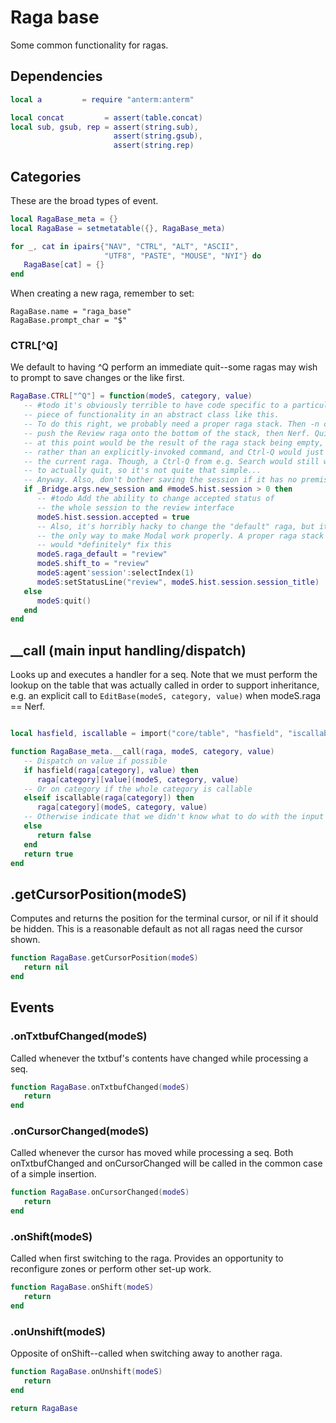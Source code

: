 # Raga base

Some common functionality for ragas.


## Dependencies

```lua
local a         = require "anterm:anterm"

local concat         = assert(table.concat)
local sub, gsub, rep = assert(string.sub),
                       assert(string.gsub),
                       assert(string.rep)
```
## Categories

These are the broad types of event.

```lua
local RagaBase_meta = {}
local RagaBase = setmetatable({}, RagaBase_meta)

for _, cat in ipairs{"NAV", "CTRL", "ALT", "ASCII",
                     "UTF8", "PASTE", "MOUSE", "NYI"} do
   RagaBase[cat] = {}
end
```

When creating a new raga, remember to set:

```lua-example
RagaBase.name = "raga_base"
RagaBase.prompt_char = "$"
```
### CTRL[^Q]

We default to having ^Q perform an immediate quit--some ragas may wish to
prompt to save changes or the like first.

```lua
RagaBase.CTRL["^Q"] = function(modeS, category, value)
   -- #todo it's obviously terrible to have code specific to a particular
   -- piece of functionality in an abstract class like this.
   -- To do this right, we probably need a proper raga stack. Then -n could
   -- push the Review raga onto the bottom of the stack, then Nerf. Quit
   -- at this point would be the result of the raga stack being empty,
   -- rather than an explicitly-invoked command, and Ctrl-Q would just pop
   -- the current raga. Though, a Ctrl-Q from e.g. Search would still want
   -- to actually quit, so it's not quite that simple...
   -- Anyway. Also, don't bother saving the session if it has no premises...
   if _Bridge.args.new_session and #modeS.hist.session > 0 then
      -- #todo Add the ability to change accepted status of
      -- the whole session to the review interface
      modeS.hist.session.accepted = true
      -- Also, it's horribly hacky to change the "default" raga, but it's
      -- the only way to make Modal work properly. A proper raga stack
      -- would *definitely* fix this
      modeS.raga_default = "review"
      modeS.shift_to = "review"
      modeS:agent'session':selectIndex(1)
      modeS:setStatusLine("review", modeS.hist.session.session_title)
   else
      modeS:quit()
   end
end
```
## __call (main input handling/dispatch)

Looks up and executes a handler for a seq. Note that we must perform the
lookup on the table that was actually called in order to support inheritance,
e.g. an explicit call to ``EditBase(modeS, category, value)`` when
modeS.raga == Nerf.

```lua

local hasfield, iscallable = import("core/table", "hasfield", "iscallable")

function RagaBase_meta.__call(raga, modeS, category, value)
   -- Dispatch on value if possible
   if hasfield(raga[category], value) then
      raga[category][value](modeS, category, value)
   -- Or on category if the whole category is callable
   elseif iscallable(raga[category]) then
      raga[category](modeS, category, value)
   -- Otherwise indicate that we didn't know what to do with the input
   else
      return false
   end
   return true
end

```
## <Raga>.getCursorPosition(modeS)

Computes and returns the position for the terminal cursor,
or nil if it should be hidden. This is a reasonable default
as not all ragas need the cursor shown.

```lua
function RagaBase.getCursorPosition(modeS)
   return nil
end
```
## Events


### <Raga>.onTxtbufChanged(modeS)

Called whenever the txtbuf's contents have changed while processing a seq.

```lua
function RagaBase.onTxtbufChanged(modeS)
   return
end
```
### <Raga>.onCursorChanged(modeS)

Called whenever the cursor has moved while processing a seq.
Both onTxtbufChanged and onCursorChanged will be called in the
common case of a simple insertion.

```lua
function RagaBase.onCursorChanged(modeS)
   return
end
```
### <Raga>.onShift(modeS)

Called when first switching to the raga. Provides an opportunity to
reconfigure zones or perform other set-up work.

```lua
function RagaBase.onShift(modeS)
   return
end
```
### <Raga>.onUnshift(modeS)

Opposite of onShift--called when switching away to another raga.

```lua
function RagaBase.onUnshift(modeS)
   return
end
```
```lua
return RagaBase
```
